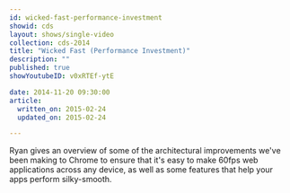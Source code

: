 ```yaml
---
id: wicked-fast-performance-investment
showid: cds
layout: shows/single-video
collection: cds-2014
title: "Wicked Fast (Performance Investment)"
description: ""
published: true
showYoutubeID: v0xRTEf-ytE

date: 2014-11-20 09:30:00
article:
  written_on: 2015-02-24
  updated_on: 2015-02-24

---
```


Ryan gives an overview of some of the architectural improvements we've been making to Chrome to ensure that it's easy to make 60fps web applications across any device, as well as some features that help your apps perform silky-smooth.